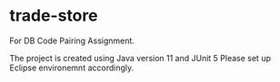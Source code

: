 # trade-store
For DB Code Pairing Assignment.

The project is created using Java version 11 and JUnit 5
Please set up Eclipse environemnt accordingly.
